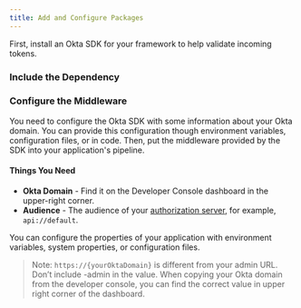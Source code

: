 ```yaml
---
title: Add and Configure Packages
---
```

First, install an Okta SDK for your framework to help validate incoming tokens.

### Include the Dependency

<StackSelector snippet="independ"/>

### Configure the Middleware

You need to configure the Okta SDK with some information about your Okta domain. You can provide this configuration though environment variables, configuration files, or in code. Then, put the middleware provided by the SDK into your application's pipeline.

#### Things You Need

* **Okta Domain** - Find it on the Developer Console dashboard in the upper-right corner. 
* **Audience** - The audience of your [authorization server](https://developer.okta.com/authentication-guide/implementing-authentication/set-up-authz-server/), for example, `api://default`.

You can configure the properties of your application with environment variables, system properties, or configuration files. 

> Note: `https://{yourOktaDomain}` is different from your admin URL. Don’t include -admin in the value. 
When copying your Okta domain from the developer console, you can find the correct value in upper right corner of the dashboard.

<StackSelector snippet="configmid"/>

<NextSectionLink/>
